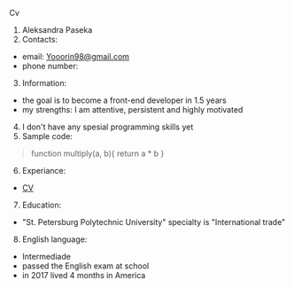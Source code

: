 Cv
1. Aleksandra Paseka
2. Contacts:
- email: Yooorin98@gmail.com
- phone number: 
3. Information:
- the goal is to become a front-end developer in 1.5 years
- my strengths: I am attentive, persistent and highly motivated
4. I don't have any spesial programming skills yet
5. Sample code:
> function multiply(a, b){
 return a * b
}
6. Experiance:
- [CV](https://github.com/YOOORIN98/rsschool-cv/commit/9d13f22344c9b9ece312c31a171ced438ef0fa98)
7. Education:
- "St. Petersburg Polytechnic University" specialty is "International trade"
8. English language:
- Intermediade 
- passed the English exam at school
- in 2017 lived 4 months in America
